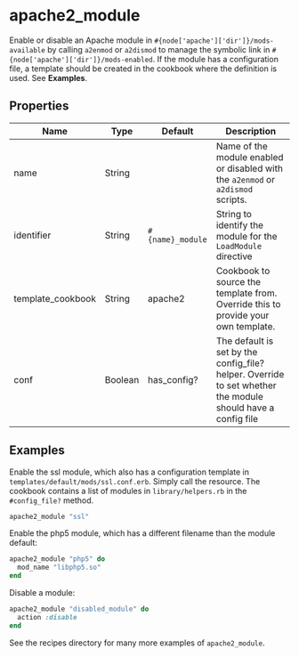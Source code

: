 # apache2_module

Enable or disable an Apache module in `#{node['apache']['dir']}/mods-available` by calling `a2enmod` or `a2dismod` to manage the symbolic link in `#{node['apache']['dir']}/mods-enabled`. If the module has a configuration file, a template should be created in the cookbook where the definition is used. See **Examples**.

## Properties

| Name              | Type    | Default                   | Description                                                                                                 |
| ----------------- | ------- | ------------------------- | ----------------------------------------------------------------------------------------------------------- |
| name              | String  |                           | Name of the module enabled or disabled with the `a2enmod` or `a2dismod` scripts.                            |
| identifier        | String  | `#{name}_module`          | String to identify the module for the `LoadModule` directive                                                |
| template_cookbook | String  | apache2                   | Cookbook to source the template from.  Override this to provide your own template.                          |
| conf              | Boolean | has_config?               | The default is set by the config_file? helper. Override to set whether the module should have a config file |

## Examples

Enable the ssl module, which also has a configuration template in `templates/default/mods/ssl.conf.erb`. Simply call the resource. The cookbook contains a list of modules in `library/helpers.rb`  in the `#config_file?` method.

```ruby
apache2_module "ssl"
```

Enable the php5 module, which has a different filename than the module default:

```ruby
apache2_module "php5" do
  mod_name "libphp5.so"
end
```

Disable a module:

```ruby
apache2_module "disabled_module" do
  action :disable
end
```

See the recipes directory for many more examples of `apache2_module`.
